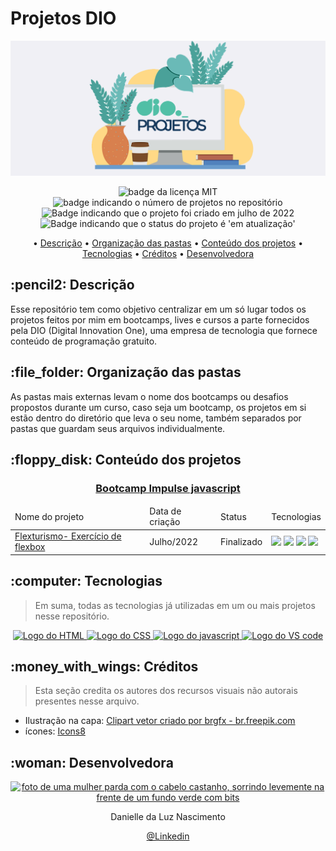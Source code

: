 # Projetos DIO
<p align="center">
    <img src="Readme\banner.png">

</p>

<p align="center">
    <img src="https://img.shields.io/github/license/Danielle-Luz/Projetos-DIO" alt="badge da licença MIT">
    <img src="https://img.shields.io/badge/N%C2%BA%20projetos-1-pink" alt="badge indicando o número de projetos no repositório">
    <img alt="Badge indicando que o projeto foi criado em julho de 2022" src="https://img.shields.io/badge/Data%20de%20cria%C3%A7%C3%A3o-Julho%2F2022-blue">
    <img alt="Badge indicando que o status do projeto é 'em atualização'" src="https://img.shields.io/badge/Status-Em%20atualiza%C3%A7%C3%A3o-yellow">
</p>

<p align="center">
    • <a href="#descricao">Descrição</a>
    • <a href="#organizacao">Organização das pastas</a>
    • <a href="#conteudo">Conteúdo dos projetos</a>
    • <a href="#tecnologias">Tecnologias</a>
    • <a href="#creditos">Créditos</a>
    • <a href="#Desenvolvedora">Desenvolvedora</a>

</p>


<h2 id="descricao">:pencil2: Descrição</h2>
Esse repositório tem como objetivo centralizar em um só lugar todos os projetos feitos por mim em bootcamps, lives e cursos a parte fornecidos pela DIO (Digital Innovation One), uma empresa de tecnologia que fornece conteúdo de programação gratuito.

<h2 id="organizacao">:file_folder: Organização das pastas</h2>
As pastas mais externas levam o nome dos bootcamps ou desafios propostos durante um curso, caso seja um bootcamp, os projetos em si estão dentro do diretório que leva o seu nome, também separados por pastas que guardam seus arquivos individualmente.

<h2 id="conteudo">:floppy_disk: Conteúdo dos projetos</h2>

 <h3 align="center"><a href="https://github.com/Danielle-Luz/Projetos-DIO/tree/main/Impulse%20Javascript">Bootcamp Impulse javascript</a></h3>
    <table align="center">
        <thead>
            <td>Nome do projeto</td>
            <td>Data de criação</td>
            <td>Status</td>
            <td>Tecnologias</td>
        </thead>
        <tbody>
            <td><a href="https://github.com/Danielle-Luz/Projetos-DIO/tree/main/Impulse%20Javascript/Projeto-flexbox">Flexturismo- Exercício de flexbox</a></td>
            <td>Julho/2022</td>
            <td>Finalizado</td>
            <td>
                <img src="https://img.icons8.com/color/30/000000/html-5--v1.png"/>
                <img src="https://img.icons8.com/color/30/000000/css3.png"/>
                <img src="https://img.icons8.com/color/30/000000/javascript--v1.png"/>
                <img src="https://img.icons8.com/color/30/000000/visual-studio-code-2019.png"/>
            </td>
        </tbody>
    </table>

<h2 id="tecnologias">:computer: Tecnologias</h2>

> Em suma, todas as tecnologias já utilizadas em um ou mais projetos nesse repositório.
<p align="center">
    <a href="https://www.w3.org/html/">
    <img alt="Logo do HTML" src="https://img.icons8.com/color/48/000000/html-5--v1.png">
  </a>
  <a href="https://www.w3.org/Style/CSS/Overview.en.html">
    <img alt="Logo do CSS" src="https://img.icons8.com/color/48/000000/css3.png">
  </a>
  <a href="https://www.javascript.com/">
    <img alt="Logo do javascript" src="https://img.icons8.com/color/48/000000/javascript--v1.png">
  </a>
  <a href="https://code.visualstudio.com/">
    <img alt="Logo do VS code" src="https://img.icons8.com/color/48/000000/visual-studio-code-2019.png">
  </a>
</p>

<h2 id="creditos">:money_with_wings: Créditos</h2>

> Esta seção credita os autores dos recursos visuais não autorais presentes nesse arquivo.

- Ilustração na capa: <a href="https://br.freepik.com/fotos-vetores-gratis/clipart">Clipart vetor criado por brgfx - br.freepik.com</a>
- ícones: <a target="_blank" href="https://icons8.com/">Icons8</a>


<h2 id="Desenvolvedora">:woman: Desenvolvedora</h2>

<p align="center">
  <a href="https://github.com/Danielle-Luz">
    <img width="120px" src="https://avatars.githubusercontent.com/u/99164019?v=4" alt="foto de uma mulher parda com o cabelo castanho, sorrindo levemente na frente de um fundo verde com bits">
  </a>
</p>

<p align="center">
Danielle da Luz Nascimento
</p>

<p align="center">
<a href="https://www.linkedin.com/in/danielle-da-luz-nascimento/">@Linkedin</a>
</p>